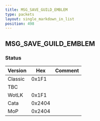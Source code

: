 ```yaml
---
title: MSG_SAVE_GUILD_EMBLEM
type: packets
layout: single_markdown_in_list
position: 498
---
```


## MSG_SAVE_GUILD_EMBLEM

### Status

Version    | Hex        | Comment
---------- | ---------- | ---------- 
Classic    | 0x1F1      | 
TBC        |            |
WotLK      | 0x1F1      | 
Cata       | 0x2404     | 
MoP        | 0x2404     | 